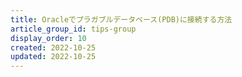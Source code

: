 ```yaml
---
title: Oracleでプラガブルデータベース(PDB)に接続する方法
article_group_id: tips-group
display_order: 10
created: 2022-10-25
updated: 2022-10-25
---
```

